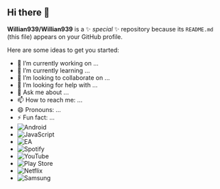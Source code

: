 ## Hi there 👋


**Willian939/Willian939** is a ✨ _special_ ✨ repository because its `README.md` (this file) appears on your GitHub profile.

Here are some ideas to get you started:

- 🔭 I’m currently working on ...
- 🌱 I’m currently learning ...
- 👯 I’m looking to collaborate on ...
- 🤔 I’m looking for help with ...
- 💬 Ask me about ...
- 📫 How to reach me: ...
- 😄 Pronouns: ...
- ⚡ Fun fact: ...
- ![Android](https://img.shields.io/badge/Android-3DDC84?style=for-the-badge&logo=android&logoColor=white)
- ![JavaScript](https://img.shields.io/badge/javascript-%23323330.svg?style=for-the-badge&logo=javascript&logoColor=%23F7DF1E)
- ![EA](https://img.shields.io/badge/ea-%23000000.svg?style=for-the-badge&logo=ea&logoColor=white)
- ![Spotify](https://img.shields.io/badge/Spotify-1ED760?style=for-the-badge&logo=spotify&logoColor=white)
- ![YouTube](https://img.shields.io/badge/YouTube-%23FF0000.svg?style=for-the-badge&logo=YouTube&logoColor=white)
-  ![Play Store](https://img.shields.io/badge/Google_Play-414141?style=for-the-badge&logo=google-play&logoColor=white)
-  ![Netflix](https://img.shields.io/badge/Netflix-E50914?style=for-the-badge&logo=netflix&logoColor=white)
-  ![Samsung](https://img.shields.io/badge/Samsung-%231428A0.svg?style=for-the-badge&logo=samsung&logoColor=white)
